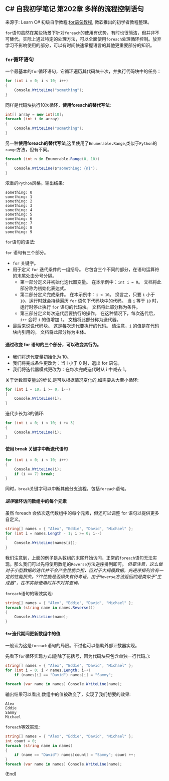 ## C# 自我初学笔记 第202章  多样的流程控制语句

来源于: Learn C# 初级自学教程:[for语句教程](https://learn.microsoft.com/zh-cn/training/modules/csharp-for/1-introduction),
微软推出的初学者教程整理。


`for`语句虽然在某些场景下针对`foreach`的使用有优势，有时也很简洁，但并非不可替代。实际上通过特定的处理方法，可以全面使用`foreach`处理循环控制。放弃学习不影响使用的部分，可以有时间快速掌握语言的其他更重要部分的知识。

### `for`循环语句

一个最基本的`for`循环语句，它循环遍历其代码块十次，并执行代码块中的任务：
```c#
for (int i = 0; i < 10; i++)
{
    Console.WriteLine("something");
}
```

同样是代码块执行10次循环，**使用foreach的替代写法**:
```c#
int[] array = new int[10];
foreach (int i in array)
{
    Console.WriteLine("something");
}
```
另一种**使用foreach的替代写法**,这里使用了`Enumerable.Range`,类似于`Python`的`range`方法，但有不同。
```c#
foreach (int n in Enumerable.Range(0, 10))
{
    Console.WriteLine($"something: {n}");
}
```
浓重的`Python`风格。输出结果:
```
something: 0
something: 1
something: 2
something: 3
something: 4
something: 5
something: 6
something: 7
something: 8
something: 9
```

`for`语句的语法:

`for` 语句有三个部分。

- `for` 关键字。
- 用于定义 `for` 迭代条件的一组括号。 它包含三个不同的部分，在语句运算符的末尾处由分号分隔。
    - 第一部分定义并初始化迭代器变量。 在本示例中：`int i = 0`。 文档将此部分称为初始化表达式。
    - 第二部分定义完成条件。 在本示例中：`i < 10`。 换言之，只要 `i` 小于 `10`，运行时就会持续遍历 `for` 语句下代码块中的代码。 当 `i` 等于 `10` 时，运行时停止执行 `for` 语句的代码块。 文档将此部分称为条件。
    - 第三部分定义每次迭代后要执行的操作。 在这种情况下，每次迭代后，`i++` 会将 `i` 的值增加 `1`。 文档将此部分称为迭代器。
- 最后来说说代码块。 这是每次迭代要执行的代码。 请注意，`i` 的值是在代码块内引用的。 文档将此部分称为主体。

#### 通过改变 for 语句的三个部分，可以改变其行为。

- 我们将迭代变量初始化为 10。  
- 我们将完成条件更改为：当 i 小于 0 时，退出 for 语句。  
- 我们将迭代器模式更改为：在每次完成迭代时从 i 中减去 1。  

关于计数器变量`i`的步长,是可以根据情况变化的,如需要从大至小循环:

```c#
for (int i = 10; i >= 0; i--)
{
    Console.WriteLine(i);
}
```
迭代步长为3的循环:
```c#
for (int i = 0; i < 10; i += 3)
{
    Console.WriteLine(i);
}
```
#### 使用 break 关键字中断迭代语句

```c#
for (int i = 0; i < 10; i++)
{
    Console.WriteLine(i);
    if (i == 7) break;
}
```
同时，`break`关键字可以中断其他分支流程，包括`foreach`语句。

#### *逆序*循环访问数组中的每个元素

虽然 foreach 会依次迭代数组中的每个元素，但还可以调整 for 语句以提供更多自定义。

```c#
string[] names = { "Alex", "Eddie", "David", "Michael" };
for (int i = names.Length - 1; i >= 0; i--)
{
    Console.WriteLine(names[i]);
}
```
我们注意到，上面的例子是从数组的末尾开始访问，正常的`foreach`语句无法实现。那么我们可以先将使用数组的`Reverse`方法逆序排列即可。
*但要注意，这么做对于小型数据的迭代并不会产生性能负担，但对于大规模数据，先逆序排列会有一定的性能损失。???性能是否损失有待考证，由于`Reverse`方法返回的是类似于"生成器"，在不实际使用时并不对其查询。*

`foreach`语句的等效实现:
```c#
string[] names = { "Alex", "Eddie", "David", "Michael" };
foreach (string name in names.Reverse())
{
    Console.WriteLine(name);
}
```

#### `for`迭代期间更新数组中的值

一般认为这是`foreach`语句的局限。不过也可以借助外部计数器实现。

先看下`for`循环实现方式(删除了花括号，因为代码块只包含单独一行代码。):
```c#
string[] names = { "Alex", "Eddie", "David", "Michael" };
for (int i = 0; i < names.Length; i++)
    if (names[i] == "David") names[i] = "Sammy";

foreach (var name in names) Console.WriteLine(name);
```
输出结果可以看出,数组中的值被改变了，实现了我们想要的效果:
```
Alex
Eddie
Sammy
Michael
```

`foreach`等效实现:

```c#
string[] names = { "Alex", "Eddie", "David", "Michael" };
int count = 0;
foreach (string name in names) 
{
    if (name == "David") names[count] = "Sammy"; count ++; 
}
foreach (var name in names) Console.WriteLine(name); 
```

(End)
